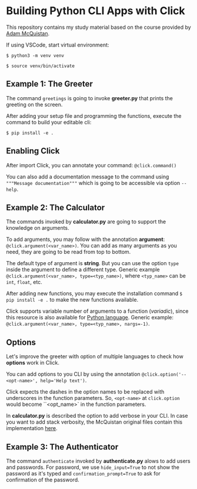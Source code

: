 # Building Python CLI Apps with Click

This repository contains my study material based on the course provided by [Adam McQuistan](https://www.udemy.com/course/building-python-cli-apps-with-click/).

If using VSCode, start virtual environment:

`$ python3 -m venv venv`

`$ source venv/bin/activate`

## Example 1: The Greeter

The command `greetings` is going to invoke __greeter.py__ that prints the greeting on the screen.

After adding your setup file and programming the functions, execute the command to build your editable cli:

`$ pip install -e .`

## Enabling Click

After import Click, you can annotate your command: `@click.command()`

You can also add a documentation message to the command using `"""Message documentation"""` which is going to be accessible via option `--help`.

## Example 2: The Calculator

The commands invoked by __calculator.py__ are going to support the knowledge on arguments.

To add arguments, you may follow with the annotation __argument__: `@click.argument(<var_name>)`. You can add as many arguments as you need, they are going to be read from top to bottom.

The default type of argument is __string__. But you can use the option `type` inside the argument to define a different type. Generic example `@click.argument(<var_name>, type=<typ_name>)`, where `<typ_name>` can be `int`, `float`, etc.

After adding new functions, you may execute the installation command `$ pip install -e .` to make the new functions available.

Click supports variable number of arguments to a function (_variadic_), since this resource is also available for [Python language](https://www.geeksforgeeks.org/python/args-kwargs-python/). Generic example: `@click.argument(<var_name>, type=<typ_name>, nargs=-1)`.

## Options

Let's improve the greeter with option of multiple languages to check how __options__ work in Click.

You can add options to you CLI by using the annotation `@click.option('--<opt-name>', help='Help text')`.

Click expects the dashes in the option names to be replaced with underscores in the function parameters. So, `<opt-name>` at `click.option` would become ``<opt_name>` in the function parameters.

In __calculator.py__ is described the option to add verbose in your CLI. In case you want to add stack verbosity, the McQuistan original files contain this implementation [here](https://github.com/fernandomartinscardoso/pythonBasics/blob/main/cli/originalMcQuistanFiles/07-options-ints-and-bools.zip).

## Example 3: The Authenticator

The command `authenticate` invoked by __authenticate.py__ alows to add users and passwords. For password, we use `hide_input=True` to not show the password as it's typed and `confirmation_prompt=True` to ask for confirmation of the password.
